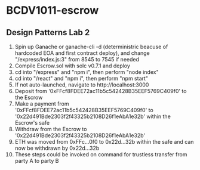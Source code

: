 # BCDV1011-escrow
## Design Patterns Lab 2

1. Spin up Ganache or ganache-cli -d (deterministric beacuse of hardcoded EOA and first contract deploy), and change "/express/index.js:3" from 8545 to 7545 if needed
2. Compile Escrow.sol with solc v0.7.1 and deploy
3. cd into "/express" and "npm i", then perform "node index"
4. cd into "/react" and "npm i", then perform "npm start"
5. If not auto-launched, navigate to http://localhost:3000
6. Deposit from '0xFFcf8FDEE72ac11b5c542428B35EEF5769C409f0' to the Escrow
7. Make a payment from '0xFFcf8FDEE72ac11b5c542428B35EEF5769C409f0' to '0x22d491Bde2303f2f43325b2108D26f1eAbA1e32b' within the Escrow's safe
8. Withdraw from the Escrow to '0x22d491Bde2303f2f43325b2108D26f1eAbA1e32b'
9. ETH was moved from 0xFFc...0f0 to 0x22d...32b within the safe and can now be withdrawn by 0x22d...32b
10. These steps could be invoked on command for trustless transfer from party A to party B